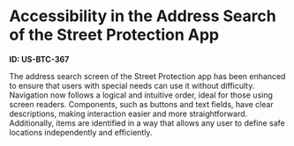 # Accessibility in the Address Search of the Street Protection App

**ID: US-BTC-367**

The address search screen of the Street Protection app has been enhanced to ensure that users with special needs can use it without difficulty. Navigation now follows a logical and intuitive order, ideal for those using screen readers. Components, such as buttons and text fields, have clear descriptions, making interaction easier and more straightforward. Additionally, items are identified in a way that allows any user to define safe locations independently and efficiently.